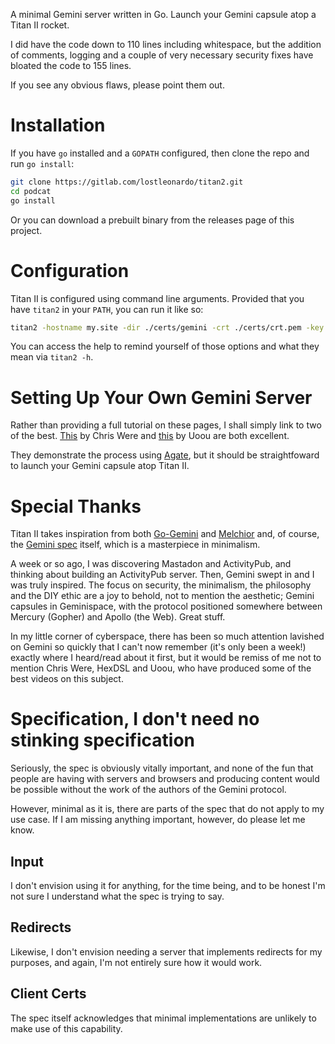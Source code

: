 A minimal Gemini server written in Go. Launch your Gemini capsule atop a Titan II rocket.

I did have the code down to 110 lines including whitespace, but the addition of comments, logging and
a couple of very necessary security fixes have bloated the code to 155 lines. 

If you see any obvious flaws, please point them out.

# Installation

If you have `go` installed and a `GOPATH` configured, then clone the repo and run `go install`:

```sh
git clone https://gitlab.com/lostleonardo/titan2.git
cd podcat
go install
```

Or you can download a prebuilt binary from the releases page of this project. 

# Configuration

Titan II is configured using command line arguments. Provided that you have `titan2` in your `PATH`,
you can run it like so:

```sh
titan2 -hostname my.site -dir ./certs/gemini -crt ./certs/crt.pem -key ./crt.pem -port 1965
```

You can access the help to remind yourself of those options and what they mean via `titan2 -h`.

# Setting Up Your Own Gemini Server

Rather than providing a full tutorial on these pages, I shall simply link to two of the best. 
[This](https://share.tube/videos/watch/4fe4e1f0-7896-4b8c-bfb8-2ff19c78d8e5) by
Chris Were and [this](https://share.tube/videos/watch/a44503e9-efdf-48ea-a30d-f5eec00214db) by Uoou are both excellent.

They demonstrate the process using [Agate](https://github.com/mbrubeck/agate), but it should be
straightfoward to launch your Gemini capsule atop Titan II.

# Special Thanks

Titan II takes inspiration from both [Go-Gemini](https://git.sr.ht/~yotam/go-gemini) and
[Melchior](https://github.com/praetoriansentry/melchior) and, of course, the [Gemini spec]() itself, which is
a masterpiece in minimalism.

A week or so ago, I was discovering Mastadon and ActivityPub, and thinking about building an ActivityPub
server. Then, Gemini swept in and I was truly inspired. The focus on security, the minimalism, the philosophy
and the DIY ethic are a joy to behold, not to mention the aesthetic; Gemini capsules in Geminispace, with
the protocol positioned somewhere between Mercury (Gopher) and Apollo (the Web). Great stuff.

In my little corner of cyberspace, there has been so much attention lavished on Gemini so quickly
that I can't now remember (it's only been a week!) exactly where I heard/read about it first, but it would be
remiss of me not to mention Chris Were, HexDSL and Uoou, who have produced some of the best videos on this 
subject.

# Specification, I don't need no stinking specification

Seriously, the spec is obviously vitally important, and none of the fun that people are having with servers
and browsers and producing content would be possible without the work of the authors of the Gemini protocol.

However, minimal as it is, there are parts of the spec that do not apply to my use case. If I am missing
anything important, however, do please let me know.

## Input

I don't envision using it for anything, for the time being, and to be honest I'm not sure I understand
what the spec is trying to say.

## Redirects

Likewise, I don't envision needing a server that implements redirects for my purposes, and again, I'm
not entirely sure how it would work.

## Client Certs

The spec itself acknowledges that minimal implementations are unlikely to make use of this capability.
